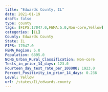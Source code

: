 ```yaml
---
title: "Edwards County, IL"
date: 2021-01-19
draft: false
type: county
tags: [FIPS:17047.0,FEMA:5.0,Non-core,Yellow]
categories: [IL]
County: Edwards County
State: IL
FIPS: 17047.0
FEMA_Region: 5.0
Population: 6395.0
NCHS_Urban_Rural_Classification: Non-core
Tests_in_prior_14_days: 123.0
Fourteen_day_test_rate_per_100000: 1923.0
Percent_Positivity_in_prior_14_days: 0.236
Level: Yellow
url: /states/IL/edwards-county
---
```




